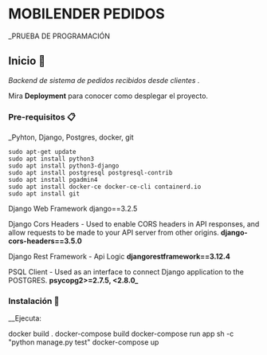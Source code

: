 # MOBILENDER PEDIDOS

_PRUEBA DE PROGRAMACIÓN

## Inicio 🚀

_Backend de sistema de pedidos recibidos desde clientes ._

Mira **Deployment** para conocer como desplegar el proyecto.


### Pre-requisitos 📋

_Pyhton, Django, Postgres, docker, git

```
sudo apt-get update
sudo apt install python3
sudo apt install python3-django
sudo apt install postgresql postgresql-contrib
sudo apt install pgadmin4
sudo apt install docker-ce docker-ce-cli containerd.io
sudo apt install git

```

Django Web Framework
django==3.2.5

Django Cors Headers - Used to enable CORS headers in API responses, and allow requests to be made to your API server from other origins.
**django-cors-headers==3.5.0**

Django Rest Framework - Api Logic
**djangorestframework==3.12.4**

PSQL Client - Used as an interface to connect Django application to the POSTGRES.
**psycopg2>=2.7.5, <2.8.0_**


### Instalación 🔧

__Ejecuta:

docker build .
docker-compose build
docker-compose run app sh -c "python manage.py test"
docker-compose up



